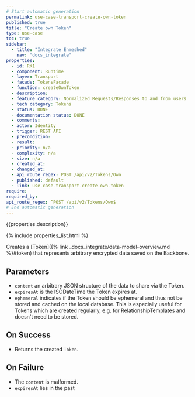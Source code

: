 ```yaml
---
# Start automatic generation
permalink: use-case-transport-create-own-token
published: true
title: "Create own Token"
type: use-case
toc: true
sidebar:
  - title: "Integrate Enmeshed"
    nav: "docs_integrate"
properties:
  - id: RK1
  - component: Runtime
  - layer: Transport
  - facade: TokensFacade
  - function: createOwnToken
  - description:
  - feature category: Normalized Requests/Responses to and from users
  - tech category: Tokens
  - status: DONE
  - documentation status: DONE
  - comments:
  - actor: Identity
  - trigger: REST API
  - precondition:
  - result:
  - priority: n/a
  - complexity: n/a
  - size: n/a
  - created_at:
  - changed_at:
  - api_route_regex: POST /api/v2/Tokens/Own
  - published: default
  - link: use-case-transport-create-own-token
require:
required_by:
api_route_regex: ^POST /api/v2/Tokens/Own$
# End automatic generation
---
```


{{properties.description}}

{% include properties_list.html %}

Creates a [Token]({% link _docs_integrate/data-model-overview.md %}#token) that represents arbitrary encrypted data saved on the Backbone.

## Parameters

- `content` an arbitrary JSON structure of the data to share via the Token.
- `expiresAt` is the ISODateTime the Token expires at.
- `ephemeral` indicates if the Token should be ephemeral and thus not be stored and cached on the local database. This is especially useful for Tokens which are created regularly, e.g. for RelationshipTemplates and doesn't need to be stored.

## On Success

- Returns the created `Token`.

## On Failure

- The `content` is malformed.
- `expiresAt` lies in the past
